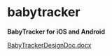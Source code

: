# babytracker
**BabyTracker for iOS and Android**

[BabyTrackerDesignDoc.docx](https://github.com/AmritcsAdhikari/babytracker/files/7455929/BabyTrackerDesignDoc.docx)
